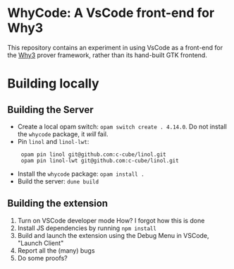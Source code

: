 # WhyCode: A VsCode front-end for Why3

This repository contains an experiment in using VsCode as a front-end for the [Why3](http://why3.lri.fr) prover framework, rather than its hand-built GTK frontend.

# Building locally

## Building the Server

- Create a local opam switch: `opam switch create . 4.14.0`. Do not install the `whycode` package, it *will* fail.
- Pin `linol` and `linol-lwt`:
  ```
   opam pin linol git@github.com:c-cube/linol.git
   opam pin linol-lwt git@github.com:c-cube/linol.git
  ```
- Install the `whycode` package: `opam install .`
- Build the server: `dune build`


## Building the extension

1. Turn on VSCode developer mode
  How? I forgot how this is done
2. Install JS dependencies by running `npm install`
3. Build and launch the extension using the Debug Menu in VSCode, "Launch Client"
4. Report all the (many) bugs
5. Do some proofs?